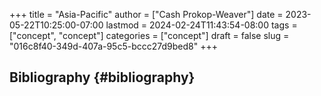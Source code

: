 +++
title = "Asia-Pacific"
author = ["Cash Prokop-Weaver"]
date = 2023-05-22T10:25:00-07:00
lastmod = 2024-02-24T11:43:54-08:00
tags = ["concept", "concept"]
categories = ["concept"]
draft = false
slug = "016c8f40-349d-407a-95c5-bccc27d9bed8"
+++

## Bibliography {#bibliography}

<style>.csl-entry{text-indent: -1.5em; margin-left: 1.5em;}</style><div class="csl-bib-body">
</div>
